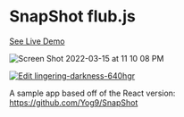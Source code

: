 # SnapShot flub.js

[See Live Demo](https://storage.googleapis.com/lkuich-generic/flub/SnapShotFlub/index.html)

![Screen Shot 2022-03-15 at 11 10 08 PM](https://user-images.githubusercontent.com/7741982/158527427-e6e22481-ee22-4d31-8ce2-782dbab2c7ea.png)

[![Edit lingering-darkness-640hgr](https://codesandbox.io/static/img/play-codesandbox.svg)](https://codesandbox.io/s/lingering-darkness-640hgr?fontsize=14&hidenavigation=1&theme=dark)

A sample app based off of the React version:
https://github.com/Yog9/SnapShot